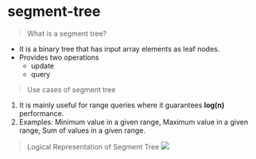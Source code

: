 # segment-tree

>What is a segment tree?
   - It is a binary tree that has input array elements as leaf nodes.
   - Provides two operations
      - update
      - query

>Use cases of segment tree
   1. It is mainly useful for range queries where it guarantees **log(n)** performance.
   2. Examples: Minimum value in a given range, Maximum value in a given range, Sum of values in a given range.

>Logical Representation of Segment Tree
  ![](https://github.com/balaprojects/images/blob/master/SegmentTree_LogicalRepresentation.PNG)
